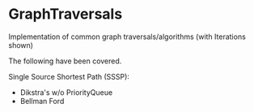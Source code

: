 # GraphTraversals
Implementation of common graph traversals/algorithms (with Iterations shown)

The following have been covered.

Single Source Shortest Path (SSSP):
- Dikstra's w/o PriorityQueue
- Bellman Ford
